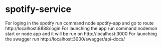 # spotify-service

For loging in the spotify run command node spotify-app and go to route http://localhost:8888/login
For launching the app run command nodemon start or node app and it will be run on http://localhost:3000
For launching the swagger run http://localhost:3000/swagger/api-docs/
